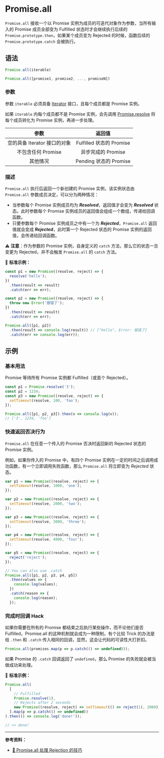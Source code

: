 # Promise.all

`Promise.all` 接收一个以 Promise 实例为成员的可迭代对象作为参数，当所有输入的 Promise 成员全部变为 Fulfilled 状态时才会继续执行后续的 `Promise.prototype.then`，如果某个成员变为 Rejected 的时候，函数后续的 `Promise.prototype.catch` 会被执行。

## 语法

```js
Promise.all(iterable)

Promise.all([promise1, promise2, ..., promiseN])
```

### 参数

参数 `iterable` 必须具备 [Iterator](../../iterator-objects/iterator.md) 接口，且每个成员都是 Promise 实例。

如果 `iterable` 内每个成员都不是 Promise 实例，会先调用 [Promise.resolve](resolve.md) 将每个成员转化为 Promise 实例，再进一步处理。

|             参数             |          返回值          |
| :--------------------------: | :----------------------: |
| 空的具备 Iterator 接口的对象 | Fulfilled 状态的 Promise |
|      不包含任何 Promise      |    异步完成的 Promise    |
|           其他情况           |  Pending 状态的 Promise  |

### 描述

`Promise.all` 执行后返回一个新创建的 Promise 实例，该实例状态由 `Promise.all` 参数成员决定，可以分为两种情况：

- 当参数每个 Promise 实例成员均为 **_Resolved_**，返回值才会变为 **_Resolved_** 状态。此时参数每个 Promise 实例成员的返回值会组成一个数组，传递给回调函数。
- 只要参数每个 Promise 实例成员之中有一个为 **_Rejected_**，`Promise.all` 返回值就会变成 **_Rejected_**，此时第一个 Rejected 状态的 Promise 实例的返回值，会传递给回调函数。

⚠️ **注意**：作为参数的 Promise 实例，自身定义的 `catch` 方法，那么它的状态一旦变更为 Rejected，并不会触发 `Promise.all` 的 `catch` 方法。

🌰 **标准示例：**

```js
const p1 = new Promise((resolve, reject) => {
  resolve('hello');
})
  .then(result => result)
  .catch(err => err);

const p2 = new Promise((resolve, reject) => {
  throw new Error('报错了');
})
  .then(result => result)
  .catch(err => err);

Promise.all([p1, p2])
  .then(result => console.log(result)) // ["hello", Error: 报错了]
  .catch(err => console.log(err));
```

## 示例

### 基本用法

Promise 等待所有 Promise 实例都 Fulfilled（或首个 Rejected）。

```js
const p1 = Promise.resolve('3');
const p2 = 1234;
const p3 = new Promise((resolve, reject) => {
  setTimeout(resolve, 100, 'foo');
});

Promise.all([p1, p2, p3]).then(v => console.log(v));
// ['3', 1234, 'foo']
```

### 快速返回否决行为

`Promise.all` 在任意一个传入的 Promise 否决时返回新的 Rejected 状态的 Promise 实例。

例如，如果你传入的 Promise 中，有四个 Promise 实例在一定的时间之后调用成功函数，有一个立即调用失败函数，那么 `Promise.all` 将立即变为 _Rejected_ 状态。

```js
var p1 = new Promise((resolve, reject) => {
  setTimeout(resolve, 1000, 'one');
});

var p2 = new Promise((resolve, reject) => {
  setTimeout(resolve, 2000, 'two');
});

var p3 = new Promise((resolve, reject) => {
  setTimeout(resolve, 3000, 'three');
});

var p4 = new Promise((resolve, reject) => {
  setTimeout(resolve, 4000, 'four');
});

var p5 = new Promise((resolve, reject) => {
  reject('reject');
});

// You can also use .catch
Promise.all([p1, p2, p3, p4, p5])
  .then(values => {
    console.log(values);
  })
  .catch(reason => {
    console.log(reason);
  });
```

### 完成时回调 Hack

如果你需要在所有的 Promise 都结束之后执行某些操作，而不论他们是否 Fulfilled，Promise.all 的这种机制就会成为一种限制，有个比较 Trick 的办法是给 `.then` 和 `.catch` 传入相同的回调，显然，这会让代码的可读性大打折扣。

```js
Promise.all(promises.map(p => p.catch(() => undefined)));
```

如果 Promise 的 `.catch` 回调返回了 `undefined`，那么 Promise 的失败就会被当做成功来处理。

🌰 **标准示例：**

```js
Promise.all(
  [
    // Fulfilled
    Promise.resolve(1),
    // Rejects after 2 seconds
    new Promise((resolve, reject) => setTimeout(() => reject(1), 2000)),
  ].map(p => p.catch(() => undefined))
).then(() => console.log('done!'));

// >> done!
```

---

**参考资料：**

- [📝 Promise.all 处理 Rejection 的技巧](https://zhuanlan.zhihu.com/p/26920718)
